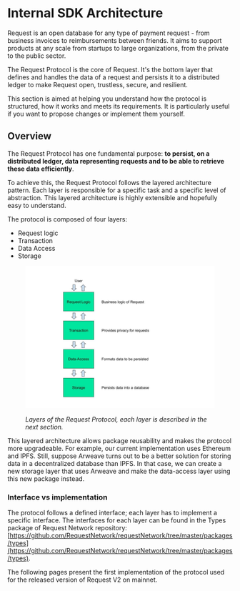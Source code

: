 # Internal SDK Architecture

Request is an open database for any type of payment request - from business invoices to reimbursements between friends. It aims to support products at any scale from startups to large organizations, from the private to the public sector.

The Request Protocol is the core of Request. It's the bottom layer that defines and handles the data of a request and persists it to a distributed ledger to make Request open, trustless, secure, and resilient.

This section is aimed at helping you understand how the protocol is structured, how it works and meets its requirements. It is particularly useful if you want to propose changes or implement them yourself.

## Overview

The Request Protocol has one fundamental purpose: **to persist, on a distributed ledger, data representing requests and to be able to retrieve these data efficiently**.

To achieve this, the Request Protocol follows the layered architecture pattern. Each layer is responsible for a specific task and a specific level of abstraction. This layered architecture is highly extensible and hopefully easy to understand.

The protocol is composed of four layers:

* Request logic
* Transaction
* Data Access
* Storage

<figure><img src="../../.gitbook/assets/1-LayersPresentation.jpg" alt=""><figcaption><p><em>Layers of the Request Protocol, each layer is described in the next section.</em></p></figcaption></figure>

This layered architecture allows package reusability and makes the protocol more upgradeable. For example, our current implementation uses Ethereum and IPFS. Still, suppose Arweave turns out to be a better solution for storing data in a decentralized database than IPFS. In that case, we can create a new storage layer that uses Arweave and make the data-access layer using this new package instead.

### Interface vs implementation

The protocol follows a defined interface; each layer has to implement a specific interface. The interfaces for each layer can be found in the Types package of Request Network repository: [https://github.com/RequestNetwork/requestNetwork/tree/master/packages/types](https://github.com/RequestNetwork/requestNetwork/tree/master/packages/types).

The following pages present the first implementation of the protocol used for the released version of Request V2 on mainnet.

